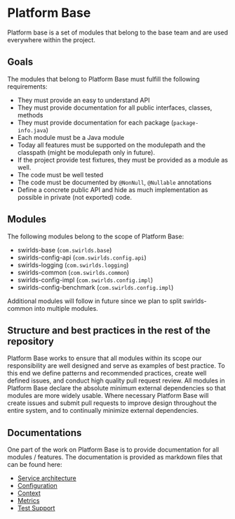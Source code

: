# Platform Base

Platform base is a set of modules that belong to the base team and are used everywhere within the project.

## Goals

The modules that belong to Platform Base must fulfill the following requirements:

- They must provide an easy to understand API
- They must provide documentation for all public interfaces, classes, methods
- They must provide documentation for each package (`package-info.java`)
- Each module must be a Java module
- Today all features must be supported on the modulepath and the classpath (might be modulepath only in future).
- If the project provide test fixtures, they must be provided as a module as well.
- The code must be well tested
- The code must be documented by `@NonNull`, `@Nullable` annotations
- Define a concrete public API and hide as much implementation as possible in private (not exported) code.

## Modules

The following modules belong to the scope of Platform Base:

- swirlds-base (`com.swirlds.base`)
- swirlds-config-api (`com.swirlds.config.api`)
- swirlds-logging (`com.swirlds.logging`)
- swirlds-common (`com.swirlds.common`)
- swirlds-config-impl (`com.swirlds.config.impl`)
- swirlds-config-benchmark (`com.swirlds.config.impl`)

Additional modules will follow in future since we plan to split swirlds-common into multiple modules.

## Structure and best practices in the rest of the repository

Platform Base works to ensure that all modules within its scope our responsibility are well designed and serve as examples of best practice.
To this end we define patterns and recommended practices, create well defined issues, and conduct high quality pull request review.
All modules in Platform Base declare the absolute minimum external dependencies so that modules are more widely usable.
Where necessary Platform Base will create issues and submit pull requests to improve design throughout the entire system, and to continually minimize external dependencies.

## Documentations

One part of the work on Platform Base is to provide documentation for all modules / features.
The documentation is provided as markdown files that can be found here:

- [Service architecture](./service-architecture/service-architecture.md)
- [Configuration](./configuration/configuration.md)
- [Context](./context/context.md)
- [Metrics](./metrics/metrics.md)
- [Test Support](./test-support/test-support.md)